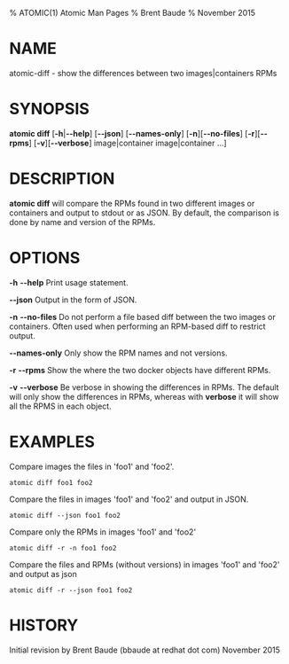 % ATOMIC(1) Atomic Man Pages
% Brent Baude
% November 2015
# NAME
atomic-diff - show the differences between two images|containers RPMs
# SYNOPSIS
**atomic diff**
[**-h**|**--help**]
[**--json**]
[**--names-only**]
[**-n**][**--no-files**]
[**-r**][**--rpms**]
[**-v**][**--verbose**]
image|container image|container ...]

# DESCRIPTION
**atomic diff** will compare the RPMs found in two different images or containers and output to stdout or as JSON.
By default, the comparison is done by name and version of the RPMs.

# OPTIONS
**-h** **--help**
  Print usage statement.

**--json**
  Output in the form of JSON.

**-n** **--no-files**
  Do not perform a file based diff between the two images or containers.  Often used
  when performing an RPM-based diff to restrict output.

**--names-only**
  Only show the RPM names and not versions.

**-r** **--rpms**
  Show the where the two docker objects have different RPMs.

**-v** **--verbose**
  Be verbose in showing the differences in RPMs.  The default will only show the differences in RPMs, whereas
  with **verbose** it will show all the RPMS in each object.


# EXAMPLES
Compare images the files in 'foo1' and 'foo2'.

    atomic diff foo1 foo2

Compare the files in images 'foo1' and 'foo2' and output in JSON.

    atomic diff --json foo1 foo2

Compare only the RPMs in images 'foo1' and 'foo2'

    atomic diff -r -n foo1 foo2

Compare the files and RPMs (without versions) in images 'foo1' and 'foo2' and output as json

    atomic diff -r --json foo1 foo2

# HISTORY
Initial revision by Brent Baude (bbaude at redhat dot com) November 2015
